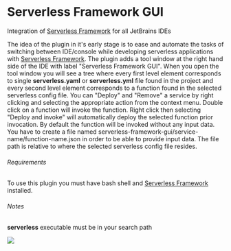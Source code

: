 # Serverless Framework GUI
Integration of <a href="https://serverless.com/">Serverless Framework</a> for all JetBrains IDEs

The idea of the plugin in it's early stage is to ease and automate the tasks of switching between IDE/console while developing serverless applications with <a href="https://serverless.com/">Serverless Framework</a>.
The plugin adds a tool window at the right hand side of the IDE with label "Serverless Framework GUI". When you open the tool window you will see a tree where every first level element corresponds to single <b>serverless.yaml</b> or <b>serverless.yml</b> file found in the project and every second level element corresponds to a function found in the selected serverless config file.
You can "Deploy" and "Remove" a service by right clicking and selecting the appropriate action from the context menu. Double click on a function will invoke the function. Right click then selecting "Deploy and invoke" will automatically deploy the selected function prior invocation.
By default the function will be invoked without any input data. You have to create a file named serverless-framework-gui/service-name/function-name.json in order to be able to provide input data. The file path is relative to where the selected serverless config file resides.

###### Requirements
To use this plugin you must have bash shell and <a href="https://serverless.com/">Serverless Framework</a> installed.

###### Notes
<b>serverless</b> executable must be in your search path

<img src="https://s2.gifyu.com/images/serverless-framework-gui-overviewafc95f4b07275f29.gif" border="0" />